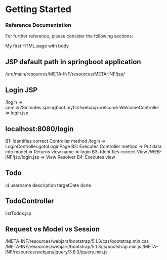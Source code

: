 # Getting Started

### Reference Documentation
For further reference, please consider the following sections:

<html>
<head>
    <title>My first HTML Page</title>
</head>
<body>
My first HTML page with body
</body>
</html>

## JSP default path in springboot application
/src/main/resources/META-INF/resources/META-INF/jsp/

## Login JSP
/login => com.in28minutes.springboot.myfirstwebapp.welcome.WelcomeController => login.jsp

## localhost:8080/login
B1: Identifies correct Controller method
/login => LoginController.gotoLoginPage
B2: Executes Controller method
=> Put data into model
=> Returns view name => login
B3: Identifies correct View
/WEB-INF/jsp/login.jsp => View Resolver
B4: Executes view

## Todo
id
username
description
targetDate
done

## TodoController
listTodos.jsp

## Request vs Model vs Session

/META-INF/resources/webjars/bootstrap/5.1.3/css/bootstrap.min.css
/META-INF/resources/webjars/bootstrap/5.1.3/js/bootstrap.min.js
/META-INF/resources/webjars/jquery/3.6.0/jquery.min.js




